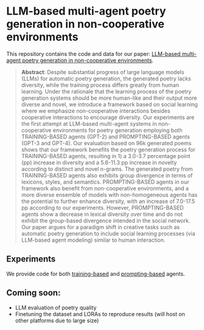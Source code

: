  # LLM-based multi-agent poetry generation in non-cooperative environments

This repository contains the code and data for our paper: [LLM-based multi-agent poetry generation in
non-cooperative environments](https://arxiv.org/abs/2409.03659).

> **Abstract**: 
> Despite substantial progress of large language models (LLMs) for automatic poetry generation, the generated poetry lacks diversity, while the training process differs greatly from human learning. Under the rationale that the learning process of the poetry generation systems should be more human-like and their output more diverse and novel, we introduce a framework based on social learning where we emphasize non-cooperative interactions besides cooperative interactions to encourage diversity. Our experiments are the first attempt at LLM-based multi-agent systems in non-cooperative environments for poetry generation employing both TRAINING-BASED agents (GPT-2) and PROMPTING-BASED agents (GPT-3 and GPT-4). Our evaluation based on 96k generated poems shows that our framework benefits the poetry generation process for TRAINING-BASED agents, resulting in 1) a 3.0-3.7 percentage point (pp) increase in diversity and a 5.6-11.3 pp increase in novelty according to distinct and novel n-grams. The generated poetry from TRAINING-BASED agents also exhibits group divergence in terms of lexicons, styles, and semantics. PROMPTING-BASED agents in our framework also benefit from non-cooperative environments, and a more diverse ensemble of models with non-homogeneous agents has the potential to further enhance diversity, with an increase of 7.0-17.5 pp according to our experiments. However, PROMPTING-BASED agents show a decrease in lexical diversity over time and do not exhibit the group-based divergence intended in the social network. Our paper argues for a paradigm shift in creative tasks such as automatic poetry generation to include social learning processes (via LLM-based agent modeling) similar to human interaction.

## Experiments
We provide code for both [training-based](trainable_agents) and [prompting-based](untrainable_agents) agents. 

## Coming soon:
- LLM evaluation of poetry quality
- Finetuning the dataset and LORAs to reproduce results (will host on other platforms due to large size)
